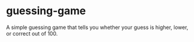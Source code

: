 # guessing-game
A simple guessing game that tells you whether your guess is higher, lower, or correct out of 100.
